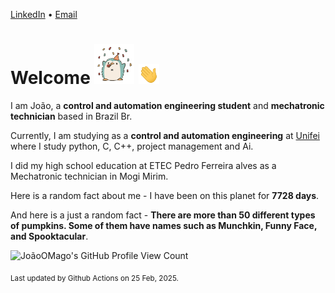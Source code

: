 [LinkedIn](https://www.linkedin.com/in/joão-pedro-gozzoli-b95641301/) &bull;
[Email](joaopedrogozzoli@gmail.com)

# Welcome <img src="happy.gif" height="64px" /> <img src="wave.gif" height="32px" />

I am João, a  **control and automation engineering student** and **mechatronic technician** based in Brazil Br.

Currently, I am studying as a **control and automation engineering** at [Unifei](https://unifei.edu.br) where I study python, C, C++, project management and Ai.

I did my high school education at ETEC Pedro Ferreira alves as a Mechatronic technician in Mogi Mirim.

Here is a random fact about me - I have been on this planet for **7728 days**.

And here is a just a random fact -  **There are more than 50 different types of pumpkins. Some of them have names such as Munchkin, Funny Face, and Spooktacular**.

![JoãoOMago's GitHub Profile View Count](https://komarev.com/ghpvc/?username=JoaoOMago)

<sub>Last updated by Github Actions on 25 Feb, 2025.</sub>
